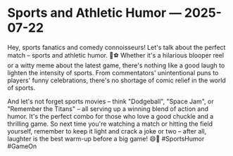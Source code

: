 # Sports and Athletic Humor — 2025-07-22

Hey, sports fanatics and comedy connoisseurs! Let's talk about the perfect match – sports and athletic humor. 🤣⚽️ Whether it's a hilarious blooper reel or a witty meme about the latest game, there's nothing like a good laugh to lighten the intensity of sports. From commentators' unintentional puns to players' funny celebrations, there's no shortage of comic relief in the world of sports.

And let's not forget sports movies – think "Dodgeball", "Space Jam", or "Remember the Titans" – all serving up a winning blend of action and humor. It's the perfect combo for those who love a good chuckle and a thrilling game. So next time you're watching a match or hitting the field yourself, remember to keep it light and crack a joke or two – after all, laughter is the best warm-up before a big game! 😄🏀 #SportsHumor #GameOn